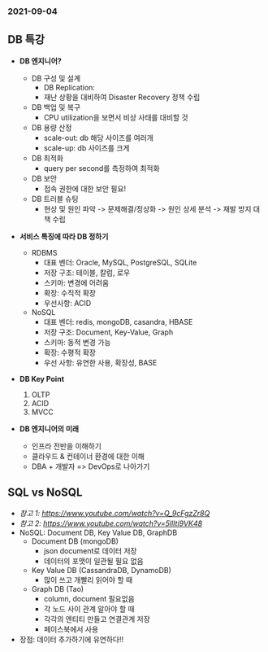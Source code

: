 ### 2021-09-04

## DB 특강 
- **DB 엔지니어?**
    - DB 구성 및 설계
        - DB Replication: 
        - 재난 상황을 대비하여 Disaster Recovery 정책 수립
    - DB 백업 및 복구
        - CPU utilization을 보면서 비상 사태를 대비할 것
    - DB 용량 산정
        - scale-out: db 해당 사이즈를 여러개
        - scale-up: db 사이즈를 크게
    - DB 최적화 
        - query per second를 측정하여 최적화
    - DB 보안
        - 접속 권한에 대한 보안 필요!
    - DB 트러블 슈팅
        - 현상 및 원인 파악 -> 문제해결/정상화 -> 원인 상세 분석 -> 재발 방지 대책 수립

- **서비스 특징에 따라 DB 정하기**
    - RDBMS
        - 대표 벤더: Oracle, MySQL, PostgreSQL, SQLite
        - 저장 구조: 테이블, 칼럼, 로우
        - 스키마: 변경에 어려움
        - 확장: 수직적 확장
        - 우선사항: ACID
    - NoSQL
        - 대표 벤더: redis, mongoDB, casandra, HBASE
        - 저장 구조: Document, Key-Value, Graph
        - 스키마: 동적 변경 가능
        - 확장: 수평적 확장
        - 우선 사항: 유연한 사용, 확장성, BASE

- **DB Key Point**
    1. OLTP
    2. ACID
    3. MVCC

- **DB 엔지니어의 미래**
    - 인프라 전반을 이해하기
    - 클라우드 & 컨테이너 환경에 대한 이해
    - DBA + 개발자 => DevOps로 나아가기

## SQL vs NoSQL
- *참고 1: https://www.youtube.com/watch?v=Q_9cFgzZr8Q*
- *참고 2: https://www.youtube.com/watch?v=5llIti9VK48*
- NoSQL: Document DB, Key Value DB, GraphDB 
    - Document DB (mongoDB)
        - json document로 데이터 저장
        - 데이터의 포맷이 일관될 필요 없음
    - Key Value DB (CassandraDB, DynamoDB)
        - 많이 쓰고 개빨리 읽어야 할 때
    - Graph DB (Tao)
        - column, document 필요없음
        - 각 노드 사이 관계 알아야 할 때
        - 각각의 엔티티 만들고 연결관계 저장 
        - 페이스북에서 사용
- 장점: 데이터 추가하기에 유연하다!!
